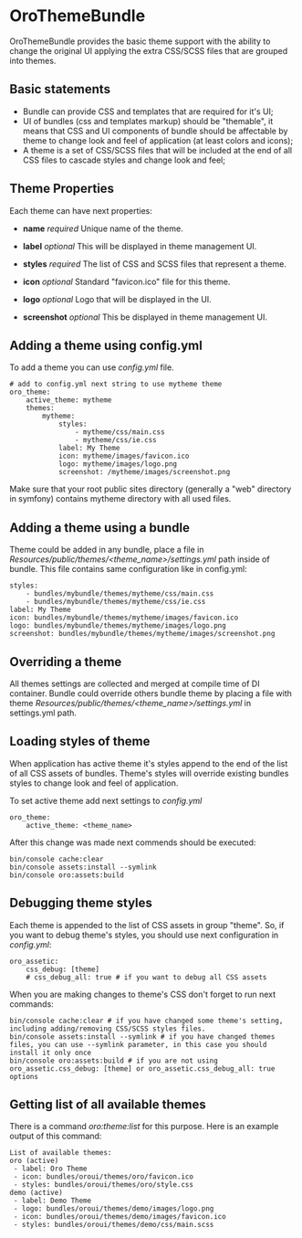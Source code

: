 # OroThemeBundle

OroThemeBundle provides the basic theme support with the ability to change the original UI applying the extra CSS/SCSS files that are grouped into themes.

## Basic statements

* Bundle can provide CSS and templates that are required for it's UI;
* UI of bundles (css and templates markup) should be "themable", it means that CSS and UI components of bundle should
  be affectable by theme to change look and feel of application (at least colors and icons);
* A theme is a set of CSS/SCSS files that will be included at the end of all CSS files to cascade styles and change look and feel;

## Theme Properties

Each theme can have next properties:

* **name**
_required_
Unique name of the theme.

* **label**
_optional_
This will be displayed in theme management UI.

* **styles**
_required_
The list of CSS and SCSS files that represent a theme.

* **icon**
_optional_
Standard "favicon.ico" file for this theme.

* **logo**
_optional_
Logo that will be displayed in the UI.

* **screenshot**
_optional_
This be displayed in theme management UI.

## Adding a theme using config.yml

To add a theme you can use _config.yml_ file.

```
# add to config.yml next string to use mytheme theme
oro_theme:
    active_theme: mytheme
    themes:
        mytheme:
            styles:
                - mytheme/css/main.css
                - mytheme/css/ie.css
            label: My Theme
            icon: mytheme/images/favicon.ico
            logo: mytheme/images/logo.png
            screenshot: /mytheme/images/screenshot.png
```

Make sure that your root public sites directory (generally a "web" directory in symfony) contains mytheme directory
with all used files.

## Adding a theme using a bundle

Theme could be added in any bundle, place a file in _Resources/public/themes/\<theme_name\>/settings.yml_ path inside of bundle.
This file contains same configuration like in config.yml:

```
styles:
    - bundles/mybundle/themes/mytheme/css/main.css
    - bundles/mybundle/themes/mytheme/css/ie.css
label: My Theme
icon: bundles/mybundle/themes/mytheme/images/favicon.ico
logo: bundles/mybundle/themes/mytheme/images/logo.png
screenshot: bundles/mybundle/themes/mytheme/images/screenshot.png
```

## Overriding a theme

All themes settings are collected and merged at compile time of DI container. Bundle could override others bundle theme
by placing a file with theme _Resources/public/themes/\<theme_name\>/settings.yml_ in settings.yml path.


## Loading styles of theme

When application has active theme it's styles append to the end of the list of all CSS assets of bundles. Theme's styles
will override existing bundles styles to change look and feel of application.

To set active theme add next settings to _config.yml_

```
oro_theme:
    active_theme: <theme_name>
```

After this change was made next commends should be executed:

```
bin/console cache:clear
bin/console assets:install --symlink
bin/console oro:assets:build
```


## Debugging theme styles

Each theme is appended to the list of CSS assets in group "theme". So, if you want to debug theme's
styles, you should use next configuration in _config.yml_:

```
oro_assetic:
    css_debug: [theme]
    # css_debug_all: true # if you want to debug all CSS assets
```

When you are making changes to theme's CSS don't forget to run next commands:

```
bin/console cache:clear # if you have changed some theme's setting, including adding/removing CSS/SCSS styles files.
bin/console assets:install --symlink # if you have changed themes files, you can use --symlink parameter, in this case you should install it only once
bin/console oro:assets:build # if you are not using oro_assetic.css_debug: [theme] or oro_assetic.css_debug_all: true options
```

## Getting list of all available themes

There is a command _oro:theme:list_ for this purpose. Here is an example output of this command:

```
List of available themes:
oro (active)
 - label: Oro Theme
 - icon: bundles/oroui/themes/oro/favicon.ico
 - styles: bundles/oroui/themes/oro/style.css
demo (active)
 - label: Demo Theme
 - logo: bundles/oroui/themes/demo/images/logo.png
 - icon: bundles/oroui/themes/demo/images/favicon.ico
 - styles: bundles/oroui/themes/demo/css/main.scss
```


